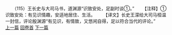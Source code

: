 　　（115）王长史与大司马书，道渊源“识致安处，足副时谈①。”
　　【注释】①识致安处：有见识情趣，安适地居住、生活。
　　【译文】长史王濛给大司马桓温一封信，评论殷渊源“有见识，有情致，又悠闲自得，足以符合当代的评论。”
<br>[上一篇](08_114) [回卷首](08_000) [下一篇](08_116)
